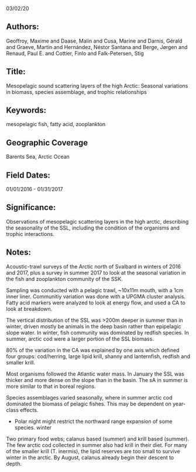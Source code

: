 03/02/20
## Authors:
Geoffroy, Maxime and Daase, Malin and Cusa, Marine and Darnis, Gérald and Graeve, Martin and Hernández, Néstor Santana and Berge, Jørgen and Renaud, Paul E. and Cottier, Finlo and Falk-Petersen, Stig
## Title:
Mesopelagic sound scattering layers of the high Arctic: Seasonal variations in biomass, species assemblage, and trophic relationships
## Keywords:
mesopelagic fish, fatty acid, zooplankton
## Geographic Coverage
Barents Sea, Arctic Ocean
## Field Dates:
01/01/2016 - 01/31/2017
## Significance:
Observations of mesopelagic scattering layers in the high arctic, describing the seasonality of the SSL, including the condition of the organisms and trophic interactions.

## Notes:
Acoustic-trawl surveys of the Arctic north of Svalbard in winters of 2016 and 2017, plus a survey in summer 2017 to look at the seasonal variation in the fish and zooplankton community of the SSK.

Sampling was conducted with a pelagic trawl, ~10x11m mouth, with a 1cm inner liner. Communitiy variation was done with a UPGMA cluster analysis. Fatty acid markers were analyzed to look at energy flow, and used a CA to look at breakdown.

The vertical distribution of the SSL was >200m deeper in summer than in winter, driven mostly be animals in the deep basin rather than epipelagic slope water.  In winter, fish community was dominated by redfish species. In summer, arctic cod were a larger portion of the SSL biomass.

80% of the variation in the CA was explained by one axis which defined four groups: cod/herring, large lipid krill, shanny and lanternfish, redfish and smaller krill.

Most organisms followed the Atlantic water mass. In January the SSL was thicker and more dense on the slope than in the basin. The sA in summer is more similar to that in boreal regions.

Species assemblages varied seasonally, where in summer arctic cod dominated the biomass of pelagic fishes. This may be dependent on year-class effects.

- Polar night might restrict the northward range expansion of some species.
winter

Two primary food webs; calanus based (summer) and krill based (summer). The few arctic cod collected in summer also had krill in their diet. For many of the smaller krill (T. inermis), the lipid reserves are too small to survive winter in the arctic. By August, calanus already begin their descent to depth.
